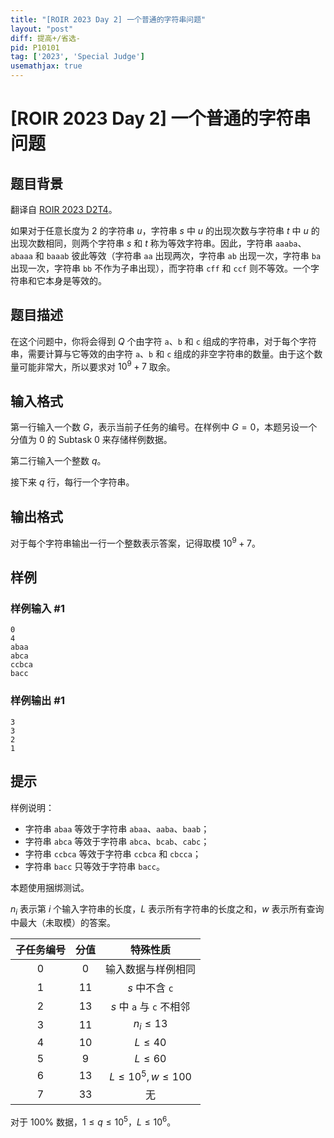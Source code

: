 ```yaml
---
title: "[ROIR 2023 Day 2] 一个普通的字符串问题"
layout: "post"
diff: 提高+/省选-
pid: P10101
tag: ['2023', 'Special Judge']
usemathjax: true
---
```


# [ROIR 2023 Day 2] 一个普通的字符串问题
## 题目背景

翻译自 [ROIR 2023 D2T4](https://neerc.ifmo.ru/school/archive/2022-2023/ru-olymp-regional-2023-day2.pdf)。

如果对于任意长度为 $2$ 的字符串 $u$，字符串 $s$ 中 $u$ 的出现次数与字符串 $t$ 中 $u$ 的出现次数相同，则两个字符串 $s$ 和 $t$ 称为等效字符串。因此，字符串 `aaaba`、`abaaa` 和 `baaab` 彼此等效（字符串 `aa` 出现两次，字符串 `ab` 出现一次，字符串 `ba` 出现一次，字符串 `bb` 不作为子串出现），而字符串 `cff` 和 `ccf` 则不等效。一个字符串和它本身是等效的。
## 题目描述

在这个问题中，你将会得到 $Q$ 个由字符 `a`、`b` 和 `c` 组成的字符串，对于每个字符串，需要计算与它等效的由字符 `a`、`b` 和 `c` 组成的非空字符串的数量。由于这个数量可能非常大，所以要求对 $10^9 + 7$ 取余。
## 输入格式

第一行输入一个数 $G$，表示当前子任务的编号。在样例中 $G=0$，本题另设一个分值为 $0$ 的 Subtask 0 来存储样例数据。

第二行输入一个整数 $q$。

接下来 $q$ 行，每行一个字符串。
## 输出格式

对于每个字符串输出一行一个整数表示答案，记得取模 $10^9+7$。
## 样例

### 样例输入 #1
```
0
4
abaa
abca
ccbca
bacc
```
### 样例输出 #1
```
3
3
2
1
```
## 提示

样例说明：

- 字符串 `abaa` 等效于字符串 `abaa`、`aaba`、`baab`；
- 字符串 `abca` 等效于字符串 `abca`、`bcab`、`cabc`；
- 字符串 `ccbca` 等效于字符串 `ccbca` 和 `cbcca`；
- 字符串 `bacc` 只等效于字符串 `bacc`。

本题使用捆绑测试。

$n_i$ 表示第 $i$ 个输入字符串的长度，$L$ 表示所有字符串的长度之和，$w$ 表示所有查询中最大（未取模）的答案。

| 子任务编号 | 分值 | 特殊性质 |
| :----------: | :----------: | :----------: |
| $0$ | $0$ | 输入数据与样例相同 |
| $1$ | $11$ | $s$ 中不含 `c` |
| $2$ | $13$ | $s$ 中 `a` 与 `c` 不相邻 |
| $3$ | $11$ | $n_i\le13$ |
| $4$ | $10$ | $L\le40$ |
| $5$ | $9$ | $L\le60$ |
| $6$ | $13$ | $L\le10^5,w\le100$ |
| $7$ | $33$ | 无 |

对于 $100\%$ 数据，$1\le q\le10^5$，$L\le10^6$。
